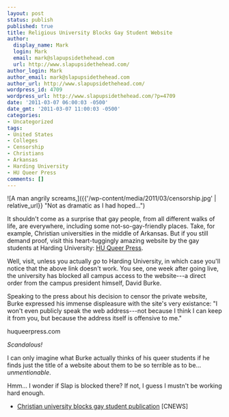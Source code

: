 ```yaml
---
layout: post
status: publish
published: true
title: Religious University Blocks Gay Student Website
author:
  display_name: Mark
  login: Mark
  email: mark@slapupsidethehead.com
  url: http://www.slapupsidethehead.com/
author_login: Mark
author_email: mark@slapupsidethehead.com
author_url: http://www.slapupsidethehead.com/
wordpress_id: 4709
wordpress_url: http://www.slapupsidethehead.com/?p=4709
date: '2011-03-07 06:00:03 -0500'
date_gmt: '2011-03-07 11:00:03 -0500'
categories:
- Uncategorized
tags:
- United States
- Colleges
- Censorship
- Christians
- Arkansas
- Harding University
- HU Queer Press
comments: []
---
```

![A man angrily screams,]({{'/wp-content/media/2011/03/censorship.jpg' | relative_url}} "Not as dramatic as I had hoped...")

It shouldn't come as a surprise that gay people, from all different walks of life, are everywhere, including some not-so-gay-friendly places. Take, for example, Christian universities in the middle of Arkansas. But if you still demand proof, visit this heart-tuggingly amazing website by the gay students at Harding University: [HU Queer Press](http://huqueerpress.com/ "Amazing, inspiring stuff. With a great design to boot!").

Well, visit, unless you actually _go_ to Harding University, in which case you'll notice that the above link doesn't work. You see, one week after going live, the university has blocked all campus access to the website---a direct order from the campus president himself, David Burke.

Speaking to the press about his decision to censor the private website, Burke expressed his immense displeasure with the site's very existance: "I won't even publicly speak the web address---not because I think I can keep it from you, but because the address itself is offensive to me."

huqueerpress.com

_Scandalous!_

I can only imagine what Burke actually thinks of his queer students if he finds just the title of a website about them to be so terrible as to be... _unmentionable_.

Hmm... I wonder if Slap is blocked there? If not, I guess I mustn't be working hard enough.

- [Christian university blocks gay student publication](http://cnews.canoe.ca/CNEWS/World/2011/03/03/17484921.html) [CNEWS]
